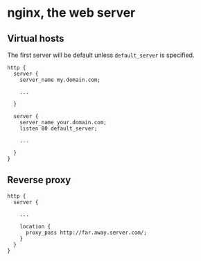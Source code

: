 # nginx, the web server

## Virtual hosts

The first server will be default unless `default_server` is specified.

```
http {
  server {
    server_name my.domain.com;

    ...

  }

  server {
    server_name your.domain.com;
    listen 80 default_server;

    ...

  }
}
```


## Reverse proxy

```
http {
  server {

    ...

    location {
      proxy_pass http://far.away.server.com/;
    }
  }
}
```
